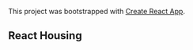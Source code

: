 This project was bootstrapped with [Create React App](https://github.com/facebook/create-react-app).

## React Housing

